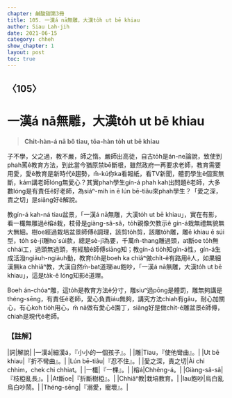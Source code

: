 ```yaml
---
chapter: 鹹酸甜第3冊
title: 105. 一漢á nā無雕，大漢to̍h ut bē khiau
author: Siau Lah-jih
date: 2021-06-15
category: chheh
show_chapter: 1
layout: post
toc: true
---
```


## 〈105〉
# 一漢á nā無雕，大漢to̍h ut bē khiau
> **Chi̍t-hàn-á nā bô tiau, tōa-hàn to̍h ut bē khiau**
 
子不學，父之過，教不嚴，師之惰。嚴師出高徒，自古to̍h是án-ne論說，致使到phah罵ê教育方法，到此當今猶原禁bē斷根，雖然政府一再要求老師，教育需要用愛，愛ê教育是新時代ê趨勢，m̄-kú你ka看報紙，看TV新聞，體罰學生ê個案無斷，kám講老師lóng無愛心？其實phah學生gín-á phah kah出問題ê老師，大多數lóng是有責任ê好老師，為siáⁿ-mih in ē lún bē-tiâu來phah學生？「愛之深，責之切」是siāng好ê解說。

教gín-á kah-ná tiau盆景，「一漢á nā無雕，大漢to̍h ut bē khiau」，實在有影，看一欉無雕過ê榕á栽，枝骨是giàng-sâ-sâ，to̍h親像欠教示ê gín-á栽無禮無貌無大無細。樹oe經過栽培盆景師傅ê調理，該剪to̍h剪，該雕to̍h雕，雕ē khiau ē súi型，to̍h sè-jī雕ho͘ súi款，總是sè-jī為要，千萬m̄-thang雕過頭，at斷oe to̍h無chhái工，過頭無過頭，有經驗ê師傅siāng知；教gín-á tio̍h知gín-á性，gín-á生成活潑ngia̍uh-ngia̍uh動，教育to̍h是boeh ka chiâⁿ做chi̍t-ê有路用ê人，如果細漢無ka chhiâⁿ教，大漢自然m̄-bat道理iau飽吵，「一漢á nā無雕，大漢to̍h ut bē khiau」，這是ta̍k-ê lóng知影ê道理。

Boeh án-chóaⁿ雕，這to̍h是教育方法ê分寸，雕siuⁿ過pōng是體罰，雕無夠講是théng-sēng，有責任ê老師，愛心負責iáu無夠，講究方法chiah有gâu，耐心加關心，有心koh tio̍h用心，m̄ nā做有愛心ê園丁，siāng好是做chi̍t-ê雕盆景ê師傅，chiah是現代ê老師。

 
### 【註解】

|詞|解說|
|一漢á|細漢á，『小小的一個孩子』。|
|雕|Tiau，『使他彎曲』。|
|Ut bē khiau|『折不彎曲』。|
|Lún bē-tiâu|『忍不住』。|
|愛之深，責之切|Ài chi chhim，chek chi chhiat。|
|一欉|『一棵』。|
|榕á|Chhêng-á。|
|Giàng-sâ-sâ|『枝椏亂長』。|
|At斷oe|『折斷樹椏』。|
|Chhiâⁿ教|栽培教育。|
|Iau飽吵|烏白亂烏白吵鬧。|
|Théng-sēng|『溺愛，寵壞』。|
